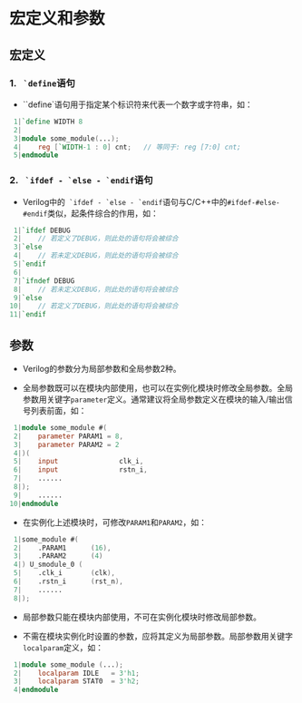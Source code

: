 # 宏定义和参数

## 宏定义 

### 1. ``` `define```语句

- ``define`语句用于指定某个标识符来代表一个数字或字符串，如：

``` Verilog
 1|`define WIDTH 8
 2|
 3|module some_module(...);
 4|    reg [`WIDTH-1 : 0] cnt;   // 等同于: reg [7:0] cnt;
 5|endmodule
```

### 2. ``` `ifdef - `else - `endif```语句

- Verilog中的``` `ifdef - `else - `endif```语句与C/C++中的```#ifdef-#else-#endif```类似，起条件综合的作用，如：

``` Verilog
 1|`ifdef DEBUG
 2|    // 若定义了DEBUG，则此处的语句将会被综合
 3|`else
 4|    // 若未定义DEBUG，则此处的语句将会被综合
 5|`endif
 6|
 7|`ifndef DEBUG
 8|    // 若未定义DEBUG，则此处的语句将会被综合
 9|`else
10|    // 若定义了DEBUG，则此处的语句将会被综合
11|`endif
```

## 参数

- Verilog的参数分为局部参数和全局参数2种。

- 全局参数既可以在模块内部使用，也可以在实例化模块时修改全局参数。全局参数用关键字```parameter```定义。通常建议将全局参数定义在模块的输入/输出信号列表前面，如：

``` Verilog
 1|module some_module #(
 2|    parameter PARAM1 = 8,
 3|    parameter PARAM2 = 2
 4|)(
 5|    input               clk_i,
 6|    input               rstn_i,
 7|    ......
 8|);
 9|    ......
10|endmodule
```

- 在实例化上述模块时，可修改`PARAM1`和`PARAM2`，如：

``` Verilog
 1|some_module #(
 2|    .PARAM1      (16),
 3|    .PARAM2      (4)
 4|) U_smodule_0 (
 5|    .clk_i       (clk),
 6|    .rstn_i      (rst_n),
 7|    ......
 8|);
```

- 局部参数只能在模块内部使用，不可在实例化模块时修改局部参数。

- 不需在模块实例化时设置的参数，应将其定义为局部参数。局部参数用关键字```localparam```定义，如：

``` Verilog
 1|module some_module (...);
 2|    localparam IDLE   = 3'h1;
 3|    localparam STAT0  = 3'h2;
 4|endmodule
```
